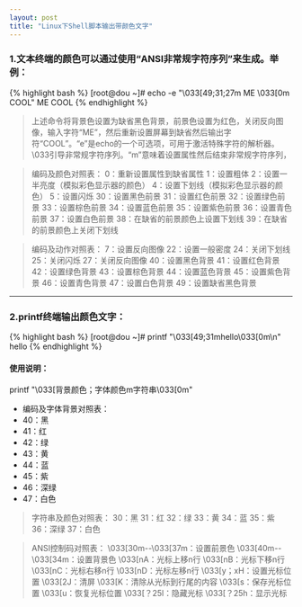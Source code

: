 ```yaml
---
layout: post
title: "Linux下Shell脚本输出带颜色文字"
---
```


### 1.文本终端的颜色可以通过使用“ANSI非常规字符序列”来生成。举例：

{% highlight bash %}
[root@dou ~]# echo -e "\033[49;31;27m ME \033[0m COOL"
 ME  COOL
{% endhighlight %}

>上述命令将背景色设置为缺省黑色背景，前景色设置为红色，关闭反向图像，输入字符“ME”，然后重新设置屏幕到缺省然后输出字符“COOL”。“e”是echo的一个可选项，可用于激活特殊字符的解析器。\033引导非常规字符序列。“m”意味着设置属性然后结束非常规字符序列，

>编码及颜色对照表：
0：重新设置属性到缺省属性
1：设置粗体
2：设置一半亮度（模拟彩色显示器的颜色）
4：设置下划线（模拟彩色显示器的颜色）
5：设置闪烁
30：设置黑色前景
31：设置红色前景
32：设置绿色前景
33：设置棕色前景
34：设置蓝色前景
35：设置紫色前景
36：设置青色前景
37：设置白色前景
38：在缺省的前景颜色上设置下划线
39：在缺省的前景颜色上关闭下划线

>编码及动作对照表：
7：设置反向图像
22：设置一般密度
24：关闭下划线
25：关闭闪烁
27：关闭反向图像
40：设置黑色背景
41：设置红色背景
42：设置绿色背景
43：设置棕色背景
44：设置蓝色背景
45：设置紫色背景
46：设置青色背景
47：设置白色背景
49：设置缺省黑色背景

* * * * * * * * * * * * * * * *

### 2.printf终端输出颜色文字：

{% highlight bash %}
[root@dou ~]# printf "\033[49;31mhello\033[0m\n"
hello
{% endhighlight %}


#### 使用说明：
printf "\033[背景颜色；字体颜色m字符串\033[0m"

* 编码及字体背景对照表：
* 40：黑
* 41：红
* 42：绿
* 43：黄
* 44：蓝
* 45：紫
* 46：深绿
* 47：白色

>字符串及颜色对照表：
>30：黑
>31：红
>32：绿
>33：黄
>34：蓝
>35：紫
>36：深绿
>37：白色


>ANSI控制码对照表：
\033[30m--\033[37m：设置前景色
\033[40m--\033[34m：设置背景色
\033[nA：光标上移n行
\033[nB：光标下移n行
\033[nC：光标右移n行
\033[nD：光标左移n行
\033[y；xH：设置光标位置
\033[2J：清屏
\033[K：清除从光标到行尾的内容
\033[s：保存光标位置
\033[u：恢复光标位置
\033[？25l：隐藏光标
\033[？25h：显示光标